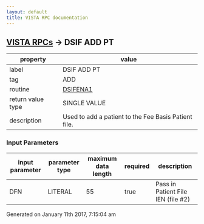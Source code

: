 ```yaml
---
layout: default
title: VISTA RPC documentation
---
```




## [VISTA RPCs](TableOfContent.md) &#8594; DSIF ADD PT 

 property | value 
--- | --- 
 label | DSIF ADD PT
 tag | ADD
 routine | [DSIFENA1](http://code.osehra.org/dox/Routine_DSIFENA1_source.html)
 return value type | SINGLE VALUE
 description | Used to add a patient to the Fee Basis Patient file.

### Input Parameters

| input parameter | parameter type | maximum data length | required | description | 
| --- | --- | --- | --- | --- | 
| DFN | LITERAL | 55 | true | Pass in Patient File IEN (file #2) | 




 Generated on January 11th 2017, 7:15:04 am